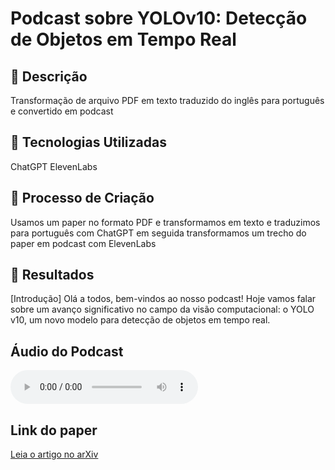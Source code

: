 # Podcast sobre YOLOv10: Detecção de Objetos em Tempo Real

## 📒 Descrição
Transformação de arquivo PDF em texto traduzido do inglês para português e convertido em podcast

## 🤖 Tecnologias Utilizadas
ChatGPT
ElevenLabs

## 🧐 Processo de Criação
Usamos um paper no formato PDF e transformamos em texto e traduzimos para português com ChatGPT
em seguida transformamos um trecho do paper em podcast com ElevenLabs

## 🚀 Resultados
[Introdução]
Olá a todos, bem-vindos ao nosso podcast! Hoje vamos falar sobre um avanço significativo no campo da visão computacional: o YOLO v10, um novo modelo para detecção de objetos em tempo real.

## Áudio do Podcast
<audio controls>
  <source src="seu_audio.mp3" type="audio/mpeg">
  Seu navegador não suporta o elemento de áudio.
</audio>

## Link do paper
[Leia o artigo no arXiv](arxiv.org/pdf/2405.14458)

